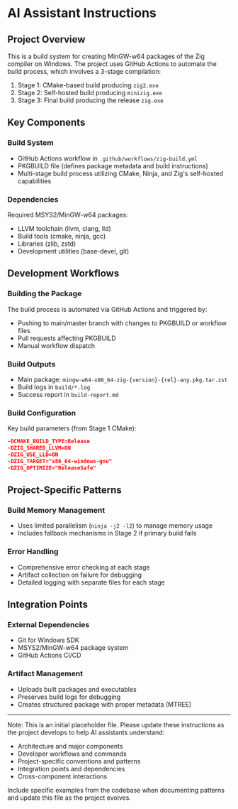 # AI Assistant Instructions

## Project Overview
This is a build system for creating MinGW-w64 packages of the Zig compiler on Windows. The project uses GitHub Actions to automate the build process, which involves a 3-stage compilation:
1. Stage 1: CMake-based build producing `zig2.exe`
2. Stage 2: Self-hosted build producing `minizig.exe`
3. Stage 3: Final build producing the release `zig.exe`

## Key Components

### Build System
- GitHub Actions workflow in `.github/workflows/zig-build.yml`
- PKGBUILD file (defines package metadata and build instructions)
- Multi-stage build process utilizing CMake, Ninja, and Zig's self-hosted capabilities

### Dependencies
Required MSYS2/MinGW-w64 packages:
- LLVM toolchain (llvm, clang, lld)
- Build tools (cmake, ninja, gcc)
- Libraries (zlib, zstd)
- Development utilities (base-devel, git)

## Development Workflows

### Building the Package
The build process is automated via GitHub Actions and triggered by:
- Pushing to main/master branch with changes to PKGBUILD or workflow files
- Pull requests affecting PKGBUILD
- Manual workflow dispatch

### Build Outputs
- Main package: `mingw-w64-x86_64-zig-{version}-{rel}-any.pkg.tar.zst`
- Build logs in `build/*.log`
- Success report in `build-report.md`

### Build Configuration
Key build parameters (from Stage 1 CMake):
```cmake
-DCMAKE_BUILD_TYPE=Release
-DZIG_SHARED_LLVM=ON
-DZIG_USE_LLD=ON
-DZIG_TARGET="x86_64-windows-gnu"
-DZIG_OPTIMIZE="ReleaseSafe"
```

## Project-Specific Patterns

### Build Memory Management
- Uses limited parallelism (`ninja -j2 -l2`) to manage memory usage
- Includes fallback mechanisms in Stage 2 if primary build fails

### Error Handling
- Comprehensive error checking at each stage
- Artifact collection on failure for debugging
- Detailed logging with separate files for each stage

## Integration Points

### External Dependencies
- Git for Windows SDK
- MSYS2/MinGW-w64 package system
- GitHub Actions CI/CD

### Artifact Management
- Uploads built packages and executables
- Preserves build logs for debugging
- Creates structured package with proper metadata (MTREE)

---
Note: This is an initial placeholder file. Please update these instructions as the project develops to help AI assistants understand:
- Architecture and major components
- Developer workflows and commands
- Project-specific conventions and patterns
- Integration points and dependencies
- Cross-component interactions

Include specific examples from the codebase when documenting patterns and update this file as the project evolves.